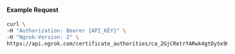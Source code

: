 
#### Example Request
```bash
curl \
-H "Authorization: Bearer {API_KEY}" \
-H "Ngrok-Version: 2" \
https://api.ngrok.com/certificate_authorities/ca_2GjCRetrYARwk4gtOy5x9mTg2Lq
